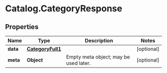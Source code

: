 # Catalog.CategoryResponse

## Properties
Name | Type | Description | Notes
------------ | ------------- | ------------- | -------------
**data** | [**CategoryFull1**](CategoryFull1.md) |  | [optional] 
**meta** | **Object** | Empty meta object; may be used later. | [optional] 

